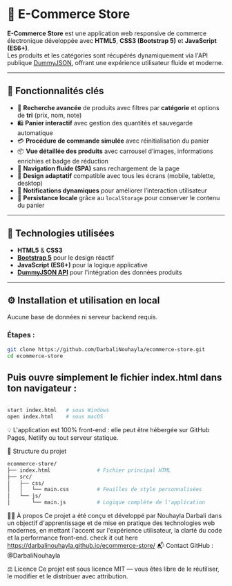 
# 🛒 E-Commerce Store

**E-Commerce Store** est une application web responsive de commerce électronique développée avec **HTML5**, **CSS3 (Bootstrap 5)** et **JavaScript (ES6+)**.  
Les produits et les catégories sont récupérés dynamiquement via l'API publique [DummyJSON](https://dummyjson.com/), offrant une expérience utilisateur fluide et moderne.

---

## 🚀 Fonctionnalités clés

- 🔎 **Recherche avancée** de produits avec filtres par **catégorie** et options de **tri** (prix, nom, note)
- 🛍️ **Panier interactif** avec gestion des quantités et sauvegarde automatique
- 💳 **Procédure de commande simulée** avec réinitialisation du panier
- 📦 **Vue détaillée des produits** avec carrousel d’images, informations enrichies et badge de réduction
- 🧭 **Navigation fluide (SPA)** sans rechargement de la page
- 📱 **Design adaptatif** compatible avec tous les écrans (mobile, tablette, desktop)
- 🔔 **Notifications dynamiques** pour améliorer l’interaction utilisateur
- 💾 **Persistance locale** grâce au `localStorage` pour conserver le contenu du panier

---

## 🧰 Technologies utilisées

- **HTML5** & **CSS3**
- [**Bootstrap 5**](https://getbootstrap.com/) pour le design réactif
- **JavaScript (ES6+)** pour la logique applicative
- [**DummyJSON API**](https://dummyjson.com/) pour l'intégration des données produits

---

## ⚙️ Installation et utilisation en local

Aucune base de données ni serveur backend requis.

### Étapes :
```bash
git clone https://github.com/DarbaliNouhayla/ecommerce-store.git
cd ecommerce-store
```
Puis ouvre simplement le fichier index.html dans ton navigateur :
---
```bash

start index.html   # sous Windows
open index.html    # sous macOS
```
💡 L'application est 100% front-end : elle peut être hébergée sur GitHub Pages, Netlify ou tout serveur statique.

📁 Structure du projet

```bash
ecommerce-store/
├── index.html               # Fichier principal HTML
├── src/
│   ├── css/
│   │   └── main.css         # Feuilles de style personnalisées
│   └── js/
│       └── main.js          # Logique complète de l'application
```
👩‍💻 À propos
Ce projet a été conçu et développé par Nouhayla Darbali dans un objectif d'apprentissage et de mise en pratique des technologies web modernes, en mettant l'accent sur l'expérience utilisateur, la clarté du code et la performance front-end.
check it out here https://darbalinouhayla.github.io/ecommerce-store/
📬 Contact
GitHub : @DarbaliNouhayla

⚖️ Licence
Ce projet est sous licence MIT — vous êtes libre de le réutiliser, le modifier et le distribuer avec attribution.










